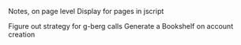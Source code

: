 Notes, on page level
Display for pages in jscript

Figure out strategy for g-berg calls
Generate a Bookshelf on account creation
